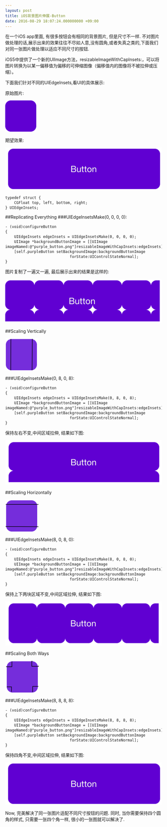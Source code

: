 ```yaml
---
layout: post
title: iOS背景图片伸展-Button
date: 2016-08-29 18:07:24.000000000 +09:00
---
```


在一个iOS app里面, 有很多按钮会有相同的背景图片, 但是尺寸不一样. 不对图片做处理的话,展示出来的效果往往不尽如人意,没有圆角,或者失真之类的,下面我们对同一张图片做处理以适应不同尺寸的按钮.
	
iOS5中提供了一个新的UIImage方法，resizableImageWithCapInsets:，可以将图片转换为以某一偏移值为偏移的可伸缩图像（偏移值内的图像将不被拉伸或压缩）。

下面我们针对不同的UIEdgeInsets,看UI的具体展示:

原始图片:

![Alt text](/assets/images/purple_button.png)

期望效果:

![Alt text](/assets/images/purple_button_h_v_result.png)

	typedef struct { 
  	 	CGFloat top, left, bottom, right;
	} UIEdgeInsets;
	
##Replicating Everything
###UIEdgeInsetsMake(0, 0, 0, 0):


	- (void)configureButton
	{
    	UIEdgeInsets edgeInsets = UIEdgeInsetsMake(0, 0, 0, 0);
    	UIImage *backgroundButtonImage = [[UIImage imageNamed:@"purple_button.png"]resizableImageWithCapInsets:edgeInsets];
    	[self.purpleButton setBackgroundImage:backgroundButtonImage
                                 forState:UIControlStateNormal];
	}

图片复制了一遍又一遍, 最后展示出来的结果是这样的:	

![Alt text](/assets/images/purple_button_result.png)

##Scaling Vertically

![Alt text](/assets/images/purple_button_vertically.png)

###UIEdgeInsetsMake(0, 8, 0, 8):

	- (void)configureButton
	{
    	UIEdgeInsets edgeInsets = UIEdgeInsetsMake(0, 8, 0, 8);
    	UIImage *backgroundButtonImage = [[UIImage imageNamed:@"purple_button.png"]resizableImageWithCapInsets:edgeInsets];
    	[self.purpleButton setBackgroundImage:backgroundButtonImage
                                 forState:UIControlStateNormal];
	}

保持左右不变,中间区域拉伸, 结果如下图:

![Alt text](/assets/images/purple_button_vertically_result.png)

##Scaling Horizontally

![Alt text](/assets/images/purple_button_horizontal.png)

###UIEdgeInsetsMake(8, 0, 8, 0):

	- (void)configureButton
	{
    	UIEdgeInsets edgeInsets = UIEdgeInsetsMake(8, 0, 8, 0);
    	UIImage *backgroundButtonImage = [[UIImage imageNamed:@"purple_button.png"]resizableImageWithCapInsets:edgeInsets];
    	[self.purpleButton setBackgroundImage:backgroundButtonImage
                                 forState:UIControlStateNormal];
	}

保持上下两块区域不变,中间区域拉伸, 结果如下图:

![Alt text](/assets/images/purple_button_horizontal_result.png)

##Scaling Both Ways

![Alt text](/assets/images/purple_button_h_v.png)

###UIEdgeInsetsMake(8, 8, 8, 8):

	- (void)configureButton
	{
    	UIEdgeInsets edgeInsets = UIEdgeInsetsMake(8, 8, 8, 8);
    	UIImage *backgroundButtonImage = [[UIImage imageNamed:@"purple_button.png"]resizableImageWithCapInsets:edgeInsets];
    	[self.purpleButton setBackgroundImage:backgroundButtonImage
                                 forState:UIControlStateNormal];
	}
保持四角不变,中间区域拉伸, 结果如下图:

![Alt text](/assets/images/purple_button_h_v_result.png)

Now, 完美解决了同一张图片适配不同尺寸按钮的问题. 同时, 当你需要保持四个圆角的样式, 只需要一张四个角一样, 很小的一张图就可以解决了.